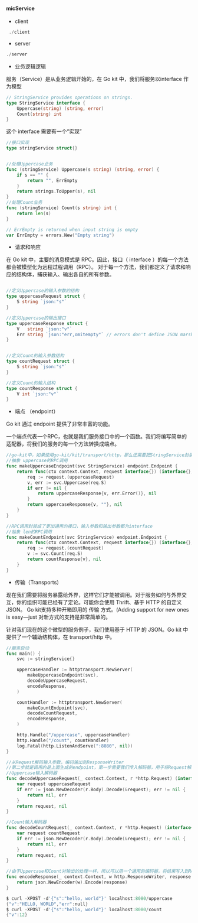#### micService 

* client

```go
 ./client
```

* server

```go
./server
``` 
 


* 业务逻辑逻辑

服务（Service）是从业务逻辑开始的，在 Go kit 中，我们将服务以interface 作为模型

```go
// StringService provides operations on strings.
type StringService interface {
    Uppercase(string) (string, error)
    Count(string) int
}
```

这个 interface 需要有一个“实现”

```go
//接口实现
type stringService struct{}


//处理Uppercase业务
func (stringService) Uppercase(s string) (string, error) {
	if s == "" {
		return "", ErrEmpty
	}
	return strings.ToUpper(s), nil
}
//处理Count业务
func (stringService) Count(s string) int {
	return len(s)
}

// ErrEmpty is returned when input string is empty
var ErrEmpty = errors.New("Empty string")

```

* 请求和响应

在 Go kit 中，主要的消息模式是 RPC。因此，接口（ interface ）的每一个方法都会被模型化为远程过程调用（RPC）。
对于每一个方法，我们都定义了请求和响应的结构体，捕获输入、输出各自的所有参数。

```go

//定义Uppercase的输入参数的结构
type uppercaseRequest struct {
	S string `json:"s"`
}

//定义Uppercase的输出接口
type uppercaseResponse struct {
	V   string `json:"v"`
	Err string `json:"err,omitempty"` // errors don't define JSON marshaling
}


//定义Count的输入参数结构
type countRequest struct {
	S string `json:"s"`
}

//定义Count的输入结构
type countResponse struct {
	V int `json:"v"`
}

```

* 端点 （endpoint）

Go kit 通过 endpoint 提供了非常丰富的功能。

一个端点代表一个RPC，也就是我们服务接口中的一个函数。我们将编写简单的适配器，将我们的服务的每一个方法转换成端点。

```go
//go-kit中，如果使用go-kit/kit/transport/http，那么还需要把StringService封装为endpoint来供调用。
//抽象 uppercase的RPC调用
func makeUppercaseEndpoint(svc StringService) endpoint.Endpoint {
	return func(ctx context.Context, request interface{}) (interface{}, error) {
		req := request.(uppercaseRequest)
		v, err := svc.Uppercase(req.S)
		if err != nil {
			return uppercaseResponse{v, err.Error()}, nil
		}
		return uppercaseResponse{v, ""}, nil
	}
}

//RPC调用封装成了更加通用的接口，输入参数和输出参数都为interface
//抽象 len的RPC调用
func makeCountEndpoint(svc StringService) endpoint.Endpoint {
	return func(ctx context.Context, request interface{}) (interface{}, error) {
		req := request.(countRequest)
		v := svc.Count(req.S)
		return countResponse{v}, nil
	}
}

```

* 传输（Transports）

现在我们需要将服务暴露给外界，这样它们才能被调用。对于服务如何与外界交互，你的组织可能已经有了定论。可能你会使用 Thrift、基于 HTTP 的自定义 JSON。
Go kit支持多种开箱即用的 传输 方式。(Adding support for new ones is easy—just 对新方式的支持是非常简单的。

针对我们现在的这个微型的服务例子，我们使用基于 HTTP 的 JSON。Go kit 中提供了一个辅助结构体，在 transport/http 中。

```go
//服务启动
func main() {
	svc := stringService{}

	uppercaseHandler := httptransport.NewServer(
		makeUppercaseEndpoint(svc),
		decodeUppercaseRequest,
		encodeResponse,
	)

	countHandler := httptransport.NewServer(
		makeCountEndpoint(svc),
		decodeCountRequest,
		encodeResponse,
	)

	http.Handle("/uppercase", uppercaseHandler)
	http.Handle("/count", countHandler)
	log.Fatal(http.ListenAndServe(":8080", nil))
}

//从Request解码输入参数，编码输出到ResponseWriter
//第二步就是调用的是上面生成的endpoint，第一步需要我们传入解码器，用于将Request解码为输入参数，第三部需要我们传入编码器，输出到ResponseWriter。
//Uppercase输入解码器
func decodeUppercaseRequest(_ context.Context, r *http.Request) (interface{}, error) {
	var request uppercaseRequest
	if err := json.NewDecoder(r.Body).Decode(&request); err != nil {
		return nil, err
	}
	return request, nil
}

//Count输入解码器
func decodeCountRequest(_ context.Context, r *http.Request) (interface{}, error) {
	var request countRequest
	if err := json.NewDecoder(r.Body).Decode(&request); err != nil {
		return nil, err
	}
	return request, nil
}

//由于Uppercase和Count对输出的处理一样，所以可以用一个通用的编码器，将结果写入到ResponseWriter
func encodeResponse(_ context.Context, w http.ResponseWriter, response interface{}) error {
	return json.NewEncoder(w).Encode(response)
}

```

```go
$ curl -XPOST -d'{"s":"hello, world"}' localhost:8080/uppercase
{"v":"HELLO, WORLD","err":null}
$ curl -XPOST -d'{"s":"hello, world"}' localhost:8080/count
{"v":12}
```